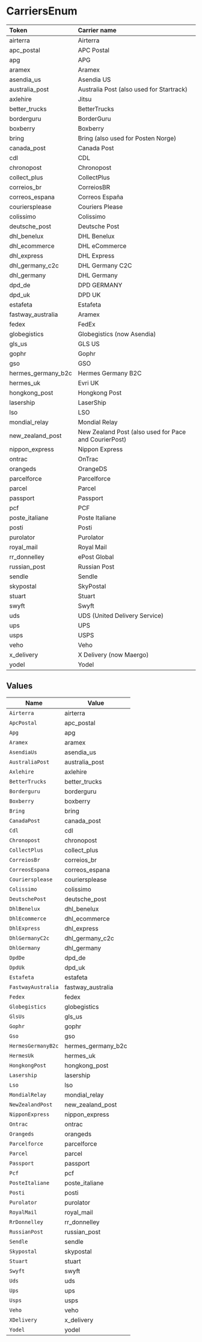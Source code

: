 # CarriersEnum

|Token | Carrier name|
|:---|:---|
| airterra | Airterra |
| apc_postal | APC Postal|
| apg | APG|
| aramex | Aramex|
| asendia_us | Asendia US|
| australia_post | Australia Post (also used for Startrack)|
| axlehire | Jitsu|
| better_trucks | BetterTrucks|
| borderguru | BorderGuru|
| boxberry | Boxberry|
| bring | Bring (also used for Posten Norge)|
| canada_post | Canada Post|
| cdl | CDL|
| chronopost | Chronopost|
| collect_plus | CollectPlus|
| correios_br | CorreiosBR|
| correos_espana | Correos España |
| couriersplease | Couriers Please|
| colissimo | Colissimo|
| deutsche_post | Deutsche Post|
| dhl_benelux | DHL Benelux|
| dhl_ecommerce | DHL eCommerce|
| dhl_express | DHL Express|
| dhl_germany_c2c | DHL Germany C2C|
| dhl_germany | DHL Germany|
| dpd_de | DPD GERMANY|
| dpd_uk | DPD UK|
| estafeta | Estafeta|
| fastway_australia | Aramex|
| fedex | FedEx|
| globegistics | Globegistics (now Asendia)|
| gls_us | GLS US|
| gophr | Gophr|
| gso | GSO|
| hermes_germany_b2c | Hermes Germany B2C|
| hermes_uk | Evri UK |
| hongkong_post | Hongkong Post|
| lasership | LaserShip|
| lso | LSO|
| mondial_relay | Mondial Relay|
| new_zealand_post | New Zealand Post (also used for Pace and CourierPost)|
| nippon_express | Nippon Express|
| ontrac | OnTrac|
| orangeds | OrangeDS|
| parcelforce | Parcelforce|
| parcel | Parcel|
| passport | Passport|
| pcf | PCF|
| poste_italiane | Poste Italiane |
| posti | Posti|
| purolator | Purolator|
| royal_mail | Royal Mail|
| rr_donnelley | ePost Global|
| russian_post | Russian Post|
| sendle | Sendle|
| skypostal | SkyPostal|
| stuart | Stuart|
| swyft | Swyft|
| uds | UDS (United Delivery Service)|
| ups | UPS|
| usps | USPS|
| veho | Veho |
| x_delivery | X Delivery (now Maergo)|
| yodel | Yodel|



## Values

| Name               | Value              |
| ------------------ | ------------------ |
| `Airterra`         | airterra           |
| `ApcPostal`        | apc_postal         |
| `Apg`              | apg                |
| `Aramex`           | aramex             |
| `AsendiaUs`        | asendia_us         |
| `AustraliaPost`    | australia_post     |
| `Axlehire`         | axlehire           |
| `BetterTrucks`     | better_trucks      |
| `Borderguru`       | borderguru         |
| `Boxberry`         | boxberry           |
| `Bring`            | bring              |
| `CanadaPost`       | canada_post        |
| `Cdl`              | cdl                |
| `Chronopost`       | chronopost         |
| `CollectPlus`      | collect_plus       |
| `CorreiosBr`       | correios_br        |
| `CorreosEspana`    | correos_espana     |
| `Couriersplease`   | couriersplease     |
| `Colissimo`        | colissimo          |
| `DeutschePost`     | deutsche_post      |
| `DhlBenelux`       | dhl_benelux        |
| `DhlEcommerce`     | dhl_ecommerce      |
| `DhlExpress`       | dhl_express        |
| `DhlGermanyC2c`    | dhl_germany_c2c    |
| `DhlGermany`       | dhl_germany        |
| `DpdDe`            | dpd_de             |
| `DpdUk`            | dpd_uk             |
| `Estafeta`         | estafeta           |
| `FastwayAustralia` | fastway_australia  |
| `Fedex`            | fedex              |
| `Globegistics`     | globegistics       |
| `GlsUs`            | gls_us             |
| `Gophr`            | gophr              |
| `Gso`              | gso                |
| `HermesGermanyB2c` | hermes_germany_b2c |
| `HermesUk`         | hermes_uk          |
| `HongkongPost`     | hongkong_post      |
| `Lasership`        | lasership          |
| `Lso`              | lso                |
| `MondialRelay`     | mondial_relay      |
| `NewZealandPost`   | new_zealand_post   |
| `NipponExpress`    | nippon_express     |
| `Ontrac`           | ontrac             |
| `Orangeds`         | orangeds           |
| `Parcelforce`      | parcelforce        |
| `Parcel`           | parcel             |
| `Passport`         | passport           |
| `Pcf`              | pcf                |
| `PosteItaliane`    | poste_italiane     |
| `Posti`            | posti              |
| `Purolator`        | purolator          |
| `RoyalMail`        | royal_mail         |
| `RrDonnelley`      | rr_donnelley       |
| `RussianPost`      | russian_post       |
| `Sendle`           | sendle             |
| `Skypostal`        | skypostal          |
| `Stuart`           | stuart             |
| `Swyft`            | swyft              |
| `Uds`              | uds                |
| `Ups`              | ups                |
| `Usps`             | usps               |
| `Veho`             | veho               |
| `XDelivery`        | x_delivery         |
| `Yodel`            | yodel              |